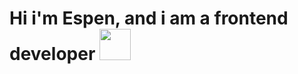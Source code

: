 # Hi i'm Espen, and i am a frontend developer <img src="https://media.giphy.com/media/WFZvB7VIXBgiz3oDXE/giphy.gif" width="50">
